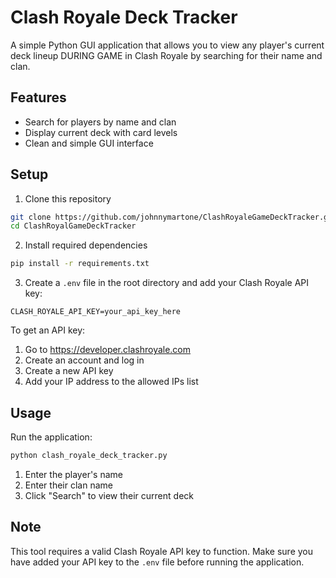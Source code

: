# Clash Royale Deck Tracker

A simple Python GUI application that allows you to view any player's current deck lineup DURING GAME in Clash Royale by searching for their name and clan.

## Features
- Search for players by name and clan
- Display current deck with card levels
- Clean and simple GUI interface

## Setup

1. Clone this repository
```bash
git clone https://github.com/johnnymartone/ClashRoyaleGameDeckTracker.git
cd ClashRoyalGameDeckTracker
```

2. Install required dependencies
```bash
pip install -r requirements.txt
```

3. Create a `.env` file in the root directory and add your Clash Royale API key:
```
CLASH_ROYALE_API_KEY=your_api_key_here
```

To get an API key:
1. Go to https://developer.clashroyale.com
2. Create an account and log in
3. Create a new API key
4. Add your IP address to the allowed IPs list

## Usage

Run the application:
```bash
python clash_royale_deck_tracker.py
```

1. Enter the player's name
2. Enter their clan name
3. Click "Search" to view their current deck

## Note
This tool requires a valid Clash Royale API key to function. Make sure you have added your API key to the `.env` file before running the application. 
